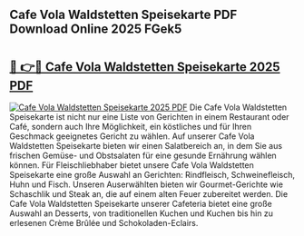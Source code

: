 ## Cafe Vola Waldstetten Speisekarte PDF Download Online 2025 FGek5

# <h2><a href="http://gccg0m.nevu.top/?p=Cafe+Vola+Waldstetten+Speisekarte">🔗 👉🔴 Cafe Vola Waldstetten Speisekarte 2025 PDF</a></h2>

[![Cafe Vola Waldstetten Speisekarte 2025 PDF](https://i.imgur.com/dBaPXMq.png)](http://gccg0m.nevu.top/?p=Cafe+Vola+Waldstetten+Speisekarte)
Die Cafe Vola Waldstetten Speisekarte ist nicht nur eine Liste von Gerichten in einem Restaurant oder Café, sondern auch Ihre Möglichkeit, ein köstliches und für Ihren Geschmack geeignetes Gericht zu wählen. Auf unserer Cafe Vola Waldstetten Speisekarte bieten wir einen Salatbereich an, in dem Sie aus frischen Gemüse- und Obstsalaten für eine gesunde Ernährung wählen können. Für Fleischliebhaber bietet unsere Cafe Vola Waldstetten Speisekarte eine große Auswahl an Gerichten: Rindfleisch, Schweinefleisch, Huhn und Fisch. Unseren Auserwählten bieten wir Gourmet-Gerichte wie Schaschlik und Steak an, die auf einem alten Feuer zubereitet werden. Die Cafe Vola Waldstetten Speisekarte unserer Cafeteria bietet eine große Auswahl an Desserts, von traditionellen Kuchen und Kuchen bis hin zu erlesenen Crème Brûlée und Schokoladen-Eclairs.
